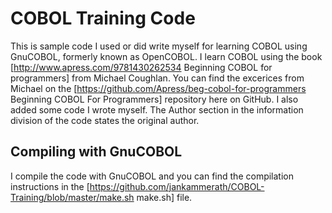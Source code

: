 # COBOL Training Code

This is sample code I used or did write myself for learning COBOL using GnuCOBOL, formerly known as OpenCOBOL. I learn COBOL using the book [http://www.apress.com/9781430262534 Beginning COBOL for programmers] from Michael Coughlan. You can find the excerices from Michael on the [https://github.com/Apress/beg-cobol-for-programmers Beginning COBOL For Programmers] repository here on GitHub. I also added some code I wrote myself. The Author section in the information division of the code states the original author.

## Compiling with GnuCOBOL

I compile the code with GnuCOBOL and you can find the compilation instructions in the [https://github.com/jankammerath/COBOL-Training/blob/master/make.sh make.sh] file.